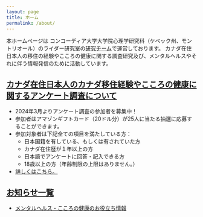 ```yaml
---
layout: page
title: ホーム
permalink: /about/
---
```


本ホームページは コンコーディア大学大学院心理学研究科（ケベック州、モントリオール）のライダー研究室の[研究チーム](https://acculturationproject.github.io/misc/2024/02/20/deploy_member.html)で運営しております。
カナダ在住日本人の移住の経験やこころの健康に関する調査研究及び、メンタルヘルスやそれに伴う情報発信のために活動しています。

## [カナダ在住日本人のカナダ移住経験やこころの健康に関するアンケート調査について](https://acculturationproject.github.io/misc/2024/03/21/websurvey_page.html)
- 2024年3月よりアンケート調査の参加者を募集中！
- 参加者はアマゾンギフトカード（20ドル分）が25人に当たる抽選に応募することができます。
- 参加対象者は下記全ての項目を満たしている方：
  - 日本国籍を有している、もしくは有されていた方
  - カナダ在住歴が１年以上の方
  - 日本語でアンケートに回答・記入できる方
  - 18歳以上の方（年齢制限の上限はありません。）
- [詳しくはこちら。](https://acculturationproject.github.io/misc/2024/03/21/websurvey_page.html)

## [お知らせ一覧](https://acculturationproject.github.io/)
- [メンタルヘルス・こころの健康のお役立ち情報](https://acculturationproject.github.io/misc/2024/03/01/mentalhealthinfo_page.html)


[jekyll-organization]: https://github.com/jekyll
